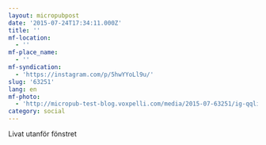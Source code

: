 ```yaml
---
layout: micropubpost
date: '2015-07-24T17:34:11.000Z'
title: ''
mf-location:
  - ''
mf-place_name:
  - ''
mf-syndication:
  - 'https://instagram.com/p/5hwYYoLl9u/'
slug: '63251'
lang: en
mf-photo:
  - 'http://micropub-test-blog.voxpelli.com/media/2015-07-63251/ig-qqlipo.jpg'
category: social
---
```

Livat utanför fönstret

